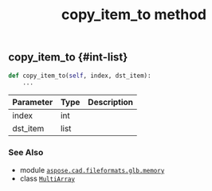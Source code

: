 ﻿---
title: copy_item_to method
second_title: Aspose.CAD for Python via .NET API References
description: 
type: docs
weight: 20
url: /python-net/aspose.cad.fileformats.glb.memory/multiarray/copy_item_to/
is_root: false
---

## copy_item_to {#int-list}





```python
def copy_item_to(self, index, dst_item):
    ...
```


| Parameter | Type | Description |
| :- | :- | :- |
| index | int |  |
| dst_item | list |  |



### See Also
* module [`aspose.cad.fileformats.glb.memory`](../../)
* class [`MultiArray`](/cad/python-net/aspose.cad.fileformats.glb.memory/multiarray)

